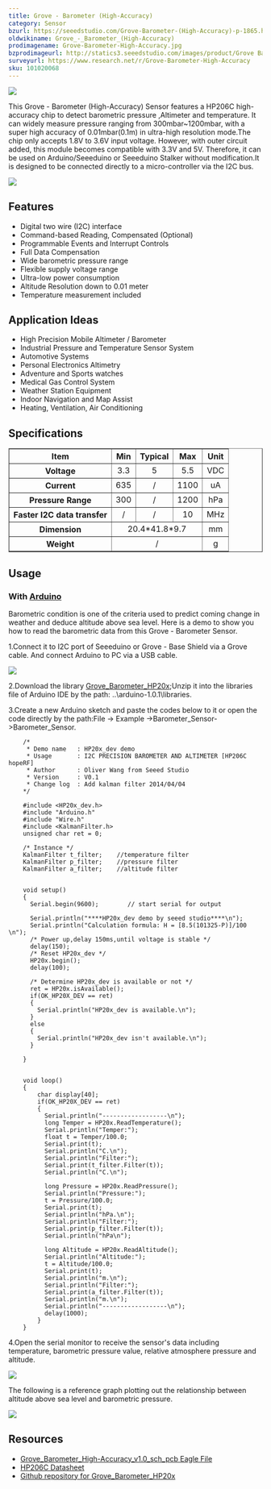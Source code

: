 ```yaml
---
title: Grove - Barometer (High-Accuracy)
category: Sensor
bzurl: https://seeedstudio.com/Grove-Barometer-(High-Accuracy)-p-1865.html
oldwikiname: Grove_-_Barometer_(High-Accuracy)
prodimagename: Grove-Barometer-High-Accuracy.jpg
bzprodimageurl: http://statics3.seeedstudio.com/images/product/Grove Barometer High-Accuracy.jpg
surveyurl: https://www.research.net/r/Grove-Barometer-High-Accuracy
sku: 101020068
---
```


![](https://github.com/SeeedDoc/WikiMigrationSync/raw/master/docs/assets/Grove-Barometer-High-Accuracy/img/Grove-Barometer-High-Accuracy.jpg)

This Grove - Barometer (High-Accuracy) Sensor features a HP206C high-accuracy chip to detect barometric pressure ,Altimeter and temperature. It can widely measure pressure ranging from 300mbar~1200mbar, with a super high accuracy of 0.01mbar(0.1m) in ultra-high resolution mode.The chip only accepts 1.8V to 3.6V input voltage. However, with outer circuit added, this module becomes compatible with 3.3V and 5V. Therefore, it can be used on Arduino/Seeeduino or Seeeduino Stalker without modification.It is designed to be connected directly to a micro-controller via the I2C bus.

[![](https://github.com/SeeedDoc/WikiMigrationSync/raw/master/docs/assets/common/Get_One_Now_Banner.png)](http://www.seeedstudio.com/Grove-Barometer-(High-Accuracy)-p-1865.html)


Features
--------

-   Digital two wire (I2C) interface
-   Command-based Reading, Compensated (Optional)
-   Programmable Events and Interrupt Controls
-   Full Data Compensation
-   Wide barometric pressure range
-   Flexible supply voltage range
-   Ultra-low power consumption
-   Altitude Resolution down to 0.01 meter
-   Temperature measurement included

Application Ideas
-----------------

-   High Precision Mobile Altimeter / Barometer
-   Industrial Pressure and Temperature Sensor System
-   Automotive Systems
-   Personal Electronics Altimetry
-   Adventure and Sports watches
-   Medical Gas Control System
-   Weather Station Equipment
-   Indoor Navigation and Map Assist
-   Heating, Ventilation, Air Conditioning

Specifications
--------------

<table border="1" cellspacing="0" width="80%">
<tr>
<th scope="col">
Item
</th>
<th scope="col">
Min
</th>
<th scope="col">
Typical
</th>
<th scope="col">
Max
</th>
<th scope="col">
Unit
</th>
</tr>
<tr align="center">
<th scope="row">
Voltage
</th>
<td>
3.3
</td>
<td>
5
</td>
<td>
5.5
</td>
<td>
VDC
</td>
</tr>
<tr align="center">
<th scope="row">
Current
</th>
<td>
635
</td>
<td>
/
</td>
<td>
1100
</td>
<td>
uA
</td>
</tr>
<tr align="center">
<th scope="row">
Pressure Range
</th>
<td>
300
</td>
<td>
/
</td>
<td>
1200
</td>
<td>
hPa
</td>
</tr>
<tr align="center">
<th scope="row">
Faster I2C data transfer
</th>
<td>
/
</td>
<td>
/
</td>
<td>
10
</td>
<td>
MHz
</td>
</tr>
<tr align="center">
<th scope="row">
Dimension
</th>
<td colspan="3">
20.4*41.8*9.7
</td>
<td>
mm
</td>
</tr>
<tr align="center">
<th scope="row">
Weight
</th>
<td colspan="3">
/
</td>
<td>
g
</td>
</tr>
</table>


Usage
-----

### With [Arduino](/index.php?title=ArduinoAndaction=editAndredlink=1 "Arduino")

Barometric condition is one of the criteria used to predict coming change in weather and deduce altitude above sea level. Here is a demo to show you how to read the barometric data from this Grove - Barometer Sensor.

1.Connect it to I2C port of Seeeduino or Grove - Base Shield via a Grove cable. And connect Arduino to PC via a USB cable.

![](https://github.com/SeeedDoc/WikiMigrationSync/raw/master/docs/assets/Grove-Barometer-High-Accuracy/img/Grove-Barometer_Sensor_hard.JPG)

2.Download the library [Grove_Barometer_HP20x](https://github.com/Seeed-Studio/Grove_Barometer_HP20x);Unzip it into the libraries file of Arduino IDE by the path: ..\\arduino-1.0.1\\libraries.

3.Create a new Arduino sketch and paste the codes below to it or open the code directly by the path:File -&gt; Example ->Barometer_Sensor->Barometer_Sensor.

```
    /*
     * Demo name   : HP20x_dev demo 
     * Usage       : I2C PRECISION BAROMETER AND ALTIMETER [HP206C hopeRF] 
     * Author      : Oliver Wang from Seeed Studio
     * Version     : V0.1
     * Change log  : Add kalman filter 2014/04/04
    */

    #include <HP20x_dev.h>
    #include "Arduino.h"
    #include "Wire.h" 
    #include <KalmanFilter.h>
    unsigned char ret = 0;

    /* Instance */
    KalmanFilter t_filter;    //temperature filter
    KalmanFilter p_filter;    //pressure filter
    KalmanFilter a_filter;    //altitude filter


    void setup()
    {  
      Serial.begin(9600);        // start serial for output

      Serial.println("****HP20x_dev demo by seeed studio****\n");
      Serial.println("Calculation formula: H = [8.5(101325-P)]/100 \n");
      /* Power up,delay 150ms,until voltage is stable */
      delay(150);
      /* Reset HP20x_dev */
      HP20x.begin();
      delay(100);

      /* Determine HP20x_dev is available or not */
      ret = HP20x.isAvailable();
      if(OK_HP20X_DEV == ret)
      {
        Serial.println("HP20x_dev is available.\n");    
      }
      else
      {
        Serial.println("HP20x_dev isn't available.\n");
      }

    }


    void loop()
    {
        char display[40];
        if(OK_HP20X_DEV == ret)
        { 
          Serial.println("------------------\n");
          long Temper = HP20x.ReadTemperature();
          Serial.println("Temper:");
          float t = Temper/100.0;
          Serial.print(t);    
          Serial.println("C.\n");
          Serial.println("Filter:");
          Serial.print(t_filter.Filter(t));
          Serial.println("C.\n");

          long Pressure = HP20x.ReadPressure();
          Serial.println("Pressure:");
          t = Pressure/100.0;
          Serial.print(t);
          Serial.println("hPa.\n");
          Serial.println("Filter:");
          Serial.print(p_filter.Filter(t));
          Serial.println("hPa\n");

          long Altitude = HP20x.ReadAltitude();
          Serial.println("Altitude:");
          t = Altitude/100.0;
          Serial.print(t);
          Serial.println("m.\n");
          Serial.println("Filter:");
          Serial.print(a_filter.Filter(t));
          Serial.println("m.\n");
          Serial.println("------------------\n");
          delay(1000);
        }
    }
```

4.Open the serial monitor to receive the sensor's data including temperature, barometric pressure value, relative atmosphere pressure and altitude.

![](https://github.com/SeeedDoc/WikiMigrationSync/raw/master/docs/assets/Grove-Barometer-High-Accuracy/img/Barometer_Sensor.jpg)

The following is a reference graph plotting out the relationship between altitude above sea level and barometric pressure.

![](https://github.com/SeeedDoc/WikiMigrationSync/raw/master/docs/assets/Grove-Barometer-High-Accuracy/img/Pressure_and_Altitude.jpg)

Resources
---------

-   [Grove_Barometer_High-Accuracy_v1.0_sch_pcb Eagle File](https://github.com/SeeedDoc/WikiMigrationSync/raw/master/docs/assets/Grove-Barometer-High-Accuracy/res/Grove_Barometer_High-Accuracy_v1.0_sch_pcb.zip)
-   [HP206C Datasheet](https://github.com/SeeedDoc/WikiMigrationSync/raw/master/docs/assets/Grove-Barometer-High-Accuracy/res/HP206C_Datasheet.pdf)
-   [Github repository for Grove\_Barometer\_HP20x](https://github.com/Seeed-Studio/Grove_Barometer_HP20x)


<!-- This Markdown file was created from http://www.seeedstudio.com/wiki/Grove_-_Barometer_(High-Accuracy) -->
